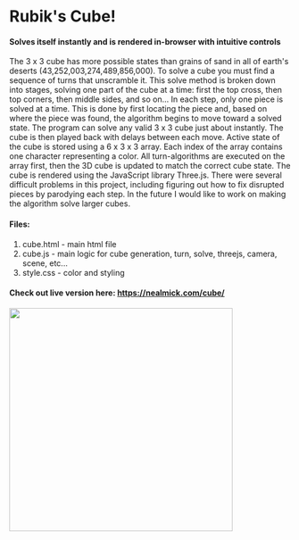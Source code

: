 # Rubik's Cube!

#### Solves itself instantly and is rendered in-browser with intuitive controls



The 3 x 3 cube has more possible states than grains of sand in all of earth's deserts (43,252,003,274,489,856,000). To solve a cube you must find a sequence of turns that unscramble it.  This solve method is broken down into stages, solving one part of the cube at a time: first the top cross, then top corners, then middle sides, and so on... In each step, only one piece is solved at a time. This is done by first locating the piece and, based on where the piece was found, the algorithm begins to move toward a solved state.  The program can solve any valid 3 x 3 cube just about instantly. The cube is then played back with delays between each move.  Active state of the cube is stored using a 6 x 3 x 3 array. Each index of the array contains one character representing a color. All turn-algorithms are executed on the array first, then the 3D cube is updated to match the correct cube state.  The cube is rendered using the JavaScript library Three.js.  There were several difficult problems in this project, including figuring out how to fix disrupted pieces by parodying each step. In the future I would like to work on making the algorithm solve larger cubes.



#### Files:
1. cube.html - main html file
2. cube.js - main logic for cube generation, turn, solve, threejs, camera, scene, etc...
3. style.css - color and styling
 

#### Check out live version here:   https://nealmick.com/cube/


<img src="https://media.giphy.com/media/VFxAFcJqEwcd8gx8A5/giphy.gif" width="400" height="400" />

